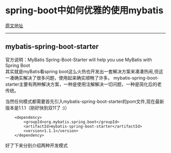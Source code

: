 # spring-boot中如何优雅的使用mybatis
[原文地址](http://www.cnblogs.com/ityouknow/p/6037431.html)

***

## mybatis-spring-boot-starter
官方说明：MyBatis Spring-Boot-Starter will help you use MyBatis with Spring Boot  
其实就是myBatis看spring boot这么火热也开发出一套解决方案来凑凑热闹,但这一凑确实解决了很多问题，使用起来确实顺畅了许多。 
mybatis-spring-boot-starter主要有两种解决方案，一种是使用注解解决一切问题，一种是简化后的老传统。  

当然任何模式都需要首先引入mybatis-spring-boot-starter的pom文件,现在最新版本是1.1.1（刚好快到双11了 :)）

``` 
    <dependency>
        <groupId>org.mybatis.spring.boot</groupId>
        <artifactId>mybatis-spring-boot-starter</artifactId>
        <version>1.1.1</version>
    </dependency>
```

好了下来分别介绍两种开发模式


